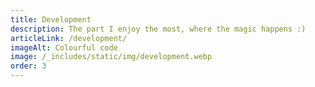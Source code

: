 ```yaml
---
title: Development
description: The part I enjoy the most, where the magic happens :)
articleLink: /development/
imageAlt: Colourful code
image: /_includes/static/img/development.webp
order: 3
---
```

